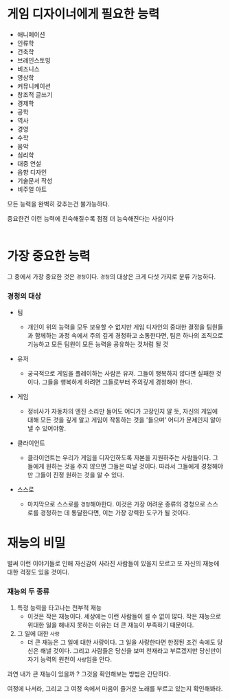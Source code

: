# 게임 디자이너에게 필요한 능력


- 애니메이션
- 인류학
- 건축학
- 브레인스토밍
- 비즈니스
- 영상학
- 커뮤니케이션
- 창조적 글쓰기
- 경제학
- 공학
- 역사
- 경영
- 수학
- 음악
- 심리학
- 대중 연설
- 음향 디자인
- 기술문서 작성
- 비주얼 아트
  
모든 능력을 완벽히 갖추는건 불가능하다.

중요한건 이런 능력에 친숙해질수록 점점 더 능숙해진다는 사실이다
</br>
</br>
# 가장 중요한 능력

그 중에서 가장 중요한 것은 `경청`이다.
`경청`의 대상은 크게 다섯 가지로 분류 가능하다.


### 경청의 대상
- 팀
  - 개인이 위의 능력을 모두 보유할 수 없지만 게임 디자인의 중대한 결정을 팀원들과 함께하는 과정 속에서 주의 깊게 경청하고 소통한다면,
    팀은 하나의 조직으로 기능하고 모든 팀원이 모든 능력을 공유하는 것처럼 될 것


- 유저
  - 궁극적으로 게임을 플레이하는 사람은 유저. 그들이 행복하지 않다면 실패한 것이다. 그들을 행복하게 하려면 그들로부터 주의깊게 경청해야 한다.

    
- 게임
  - 정비사가 자동차의 엔진 소리만 들어도 어디가 고장인지 알 듯,
    자신의 게임에 대해 모든 것을 깊게 알고 게임이 작동하는 것을 '들으며' 어디가 문제인지 알아낼 수 있어야함.

    
- 클라이언트
  - 클라이언트는 우리가 게임을 디자인하도록 자본을 지원하주는 사람들이다. 그들에게 원하는 것을 주지 않으면 그들은 떠날 것이다.
    따라서 그들에게 경청해야만 그들이 진정 원하는 것을 알 수 있다.

    
- 스스로
  - 마지막으로 스스로를 `경청`해야한다.
    이것은 가장 어려운 종류의 경청으로 스스로를 경청하는 데 통달한다면,
    이는 가장 강력한 도구가 될 것이다.


# 재능의 비밀

벌써 이런 이야기들로 인해 자신감이 사라진 사람들이 있을지 모르고
또 자신의 재능에 대한 걱정도 있을 것이다.
### 재능의 두 종류
1. 특정 능력을 타고나는 천부적 재능
   - 이것은 작은 재능이다. 세상에는 이런 사람들이 셀 수 없이 많다.
     작은 재능으로 위대한 일을 해내지 못하는 이유는 더 큰 재능이 부족하기 때문이다.
2. 그 일에 대한 `사랑`
   - 더 큰 재능은 그 일에 대한 사랑이다.
     그 일을 사랑한다면 한정된 조건 속에도 당신은 해낼 것이다.
     그리고 사람들은 당신을 보며 천재라고 부르겠지만 당신만이 자기 능력의 원천이 `사랑`임을 안다.

과연 내가 큰 재능이 있을까 ? 그것을 확인해보는 방법은 간단하다.

여정에 나서라, 그리고 그 여정 속에서 마음이 즐거운 노래를 부르고 있는지 확인해봐라.
